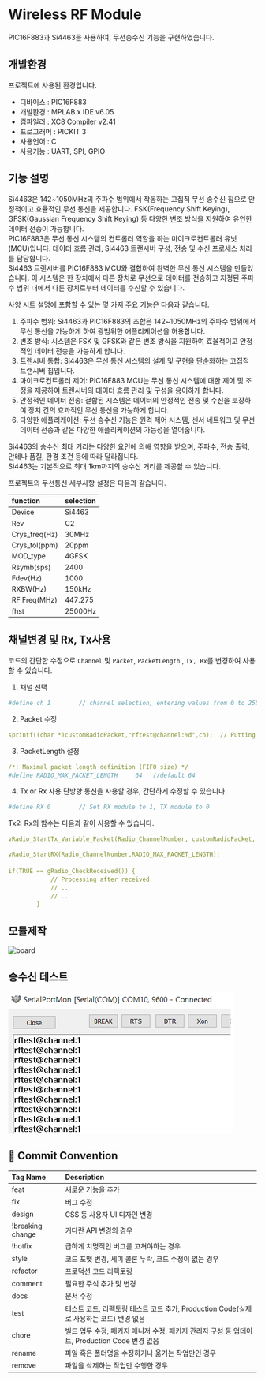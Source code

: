# Wireless RF Module
PIC16F883과 Si4463을 사용하여, 무선송수신 기능을 구현하였습니다.

## 개발환경

프로젝트에 사용된 환경입니다.
- 디바이스 : PIC16F883
- 개발환경 : MPLAB x IDE v6.05
- 컴파일러 : XC8 Compiler v2.41
- 프로그래머 : PICKIT 3
- 사용언어 : C
- 사용기능 : UART, SPI, GPIO


## 기능 설명

Si4463은 142~1050MHz의 주파수 범위에서 작동하는 고집적 무선 송수신 칩으로 안정적이고 효율적인 무선 통신을 제공합니다. FSK(Frequency Shift Keying), GFSK(Gaussian Frequency Shift Keying) 등 다양한 변조 방식을 지원하여 유연한 데이터 전송이 가능합니다.<br>
PIC16F883은 무선 통신 시스템의 컨트롤러 역할을 하는 마이크로컨트롤러 유닛(MCU)입니다. 데이터 흐름 관리, Si4463 트랜시버 구성, 전송 및 수신 프로세스 처리를 담당합니다.<br>
Si4463 트랜시버를 PIC16F883 MCU와 결합하여 완벽한 무선 통신 시스템을 만들었습니다. 이 시스템은 한 장치에서 다른 장치로 무선으로 데이터를 전송하고 지정된 주파수 범위 내에서 다른 장치로부터 데이터를 수신할 수 있습니다.<br>

사양 시트 설명에 포함할 수 있는 몇 가지 주요 기능은 다음과 같습니다.
1. 주파수 범위: Si4463과 PIC16F883의 조합은 142~1050MHz의 주파수 범위에서 무선 통신을 가능하게 하여 광범위한 애플리케이션을 허용합니다.<br>
2. 변조 방식: 시스템은 FSK 및 GFSK와 같은 변조 방식을 지원하여 효율적이고 안정적인 데이터 전송을 가능하게 합니다.<br>
3. 트랜시버 통합: Si4463은 무선 통신 시스템의 설계 및 구현을 단순화하는 고집적 트랜시버 칩입니다.<br>
4. 마이크로컨트롤러 제어: PIC16F883 MCU는 무선 통신 시스템에 대한 제어 및 조정을 제공하여 트랜시버의 데이터 흐름 관리 및 구성을 용이하게 합니다.<br>
5. 안정적인 데이터 전송: 결합된 시스템은 데이터의 안정적인 전송 및 수신을 보장하여 장치 간의 효과적인 무선 통신을 가능하게 합니다.<br>
6. 다양한 애플리케이션: 무선 송수신 기능은 원격 제어 시스템, 센서 네트워크 및 무선 데이터 전송과 같은 다양한 애플리케이션의 가능성을 열어줍니다.<br>

Si4463의 송수신 최대 거리는 다양한 요인에 의해 영향을 받으며, 주파수, 전송 출력, 안테나 품질, 환경 조건 등에 따라 달라집니다.<br>
Si4463는 기본적으로 최대 1km까지의 송수신 거리를 제공할 수 있습니다.<br>

프로젝트의 무선통신 세부사항 설정은 다음과 같습니다.

**function**|**selection**
:---|:---
Device|Si4463
Rev|C2
Crys_freq(Hz)|30MHz
Crys_tol(ppm)|20ppm
MOD_type|4GFSK
Rsymb(sps)|2400
Fdev(Hz)|1000
RXBW(Hz)|150kHz
RF Freq(MHz)|447.275
fhst|25000Hz


## 채널변경 및 Rx, Tx사용

코드의 간단한 수정으로 `Channel` 및 `Packet`, `PacketLength` , `Tx, Rx`를 변경하여 사용할 수 있습니다.

1. 채널 선택

```yaml
#define ch 1        // channel selection, entering values from 0 to 255 *(channel 256 = channel 0)
```

2. Packet 수정

```yaml
sprintf((char *)customRadioPacket,"rftest@channel:%d",ch);  // Putting Data to Send in Packets
```

3. PacketLength 설정

```yaml
/*! Maximal packet length definition (FIFO size) */ 
#define RADIO_MAX_PACKET_LENGTH     64   //default 64
```

4. Tx or Rx 사용
단방향 통신을 사용할 경우, 간단하게 수정할 수 있습니다.
```yaml
#define RX 0        // Set RX module to 1, TX module to 0
```
Tx와 Rx의 함수는 다음과 같이 사용할 수 있습니다.
```yaml
vRadio_StartTx_Variable_Packet(Radio_ChannelNumber, customRadioPacket, RADIO_MAX_PACKET_LENGTH);    // Send stored packets
```

```yaml
vRadio_StartRX(Radio_ChannelNumber,RADIO_MAX_PACKET_LENGTH);

if(TRUE == gRadio_CheckReceived()) {
            // Processing after received
            // ..
            // ..
        }
```

## 모듈제작

![board](/board.png)

## 송수신 테스트

![result](/result.png)

## 🔐 Commit Convention
**Tag Name**|**Description**
:---|:---
feat|새로운 기능을 추가
fix|버그 수정
design|CSS 등 사용자 UI 디자인 변경
!breaking change|커다란 API 변경의 경우
!hotfix|급하게 치명적인 버그를 고쳐야하는 경우
style|코드 포맷 변경, 세미 콜론 누락, 코드 수정이 없는 경우
refactor|프로덕션 코드 리팩토링
comment|필요한 주석 추가 및 변경
docs|문서 수정
test|테스트 코드, 리펙토링 테스트 코드 추가, Production Code(실제로 사용하는 코드) 변경 없음
chore|빌드 업무 수정, 패키지 매니저 수정, 패키지 관리자 구성 등 업데이트, Production Code 변경 없음
rename|파일 혹은 폴더명을 수정하거나 옮기는 작업만인 경우
remove|파일을 삭제하는 작업만 수행한 경우

<br/>

